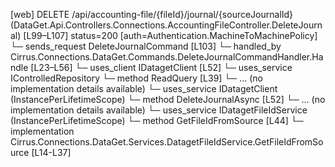 [web] DELETE /api/accounting-file/{fileId}/journal/{sourceJournalId}  (DataGet.Api.Controllers.Connections.AccountingFileController.DeleteJournal)  [L99–L107] status=200 [auth=Authentication.MachineToMachinePolicy]
  └─ sends_request DeleteJournalCommand [L103]
    └─ handled_by Cirrus.Connections.DataGet.Commands.DeleteJournalCommandHandler.Handle [L23–L56]
      └─ uses_client IDatagetClient [L52]
      └─ uses_service IControlledRepository<Dataset>
        └─ method ReadQuery [L39]
          └─ ... (no implementation details available)
      └─ uses_service IDatagetClient (InstancePerLifetimeScope)
        └─ method DeleteJournalAsync [L52]
          └─ ... (no implementation details available)
      └─ uses_service IDatagetFileIdService (InstancePerLifetimeScope)
        └─ method GetFileIdFromSource [L44]
          └─ implementation Cirrus.Connections.DataGet.Services.DatagetFileIdService.GetFileIdFromSource [L14-L37]

